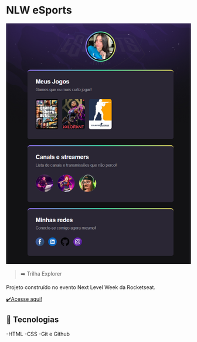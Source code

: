 # NLW eSports 

![preview](github.io/preview.png)
 > :arrow_right: Trilha Explorer

Projeto construído no evento Next Level Week da Rocketseat.

[:heavy_check_mark:Acesse aqui!](https://natighidini.github.io/NLW/)

## :hammer: Tecnologias

-HTML
-CSS
-Git e Github
